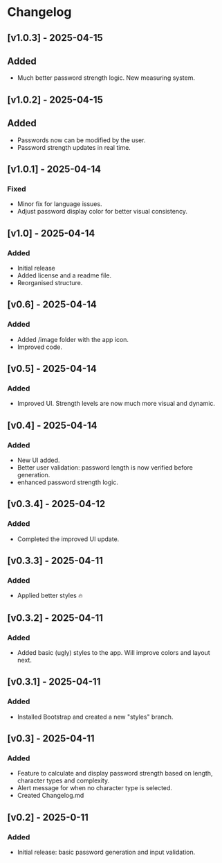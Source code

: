 # Changelog

## [v1.0.3] - 2025-04-15
## Added
- Much better password strength logic. New measuring system.

## [v1.0.2] - 2025-04-15
## Added
- Passwords now can be modified by the user.
- Password strength updates in real time.

## [v1.0.1] - 2025-04-14
### Fixed
- Minor fix for language issues.
- Adjust password display color for better visual consistency.

## [v1.0] - 2025-04-14
### Added
- Initial release
- Added license and a readme file. 
- Reorganised structure.

## [v0.6] - 2025-04-14
### Added
- Added /image folder with the app icon.
- Improved code.

## [v0.5] - 2025-04-14
### Added
- Improved UI. Strength levels are now much more visual and dynamic.

## [v0.4] - 2025-04-14
### Added
- New UI added.
- Better user validation: password length is now verified before generation.
- enhanced password strength logic.

## [v0.3.4] - 2025-04-12
### Added
- Completed the improved UI update.

## [v0.3.3] - 2025-04-11
### Added
- Applied better styles 🔥

## [v0.3.2] - 2025-04-11
### Added
- Added basic (ugly) styles to the app. Will improve colors and layout next.

## [v0.3.1] - 2025-04-11
### Added
- Installed Bootstrap and created a new "styles" branch.

## [v0.3] - 2025-04-11
### Added
- Feature to calculate and display password strength based on length, character types and complexity.
- Alert message for when no character type is selected.
- Created Changelog.md

## [v0.2] - 2025-0-11
### Added
- Initial release: basic password generation and input validation.